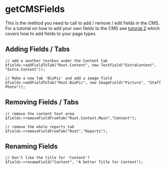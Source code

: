 # getCMSFields

This is the method you need to call to add / remove / edit fields in the CMS. For a tutorial on how to add your own fields to the CMS see [tutorial 2](http://doc.silverstripe.com/doku.php?id=tutorial:2-extending-a-basic-site) which covers how to add fields to your page types

## Adding Fields / Tabs

~~~ {php}
// add a another textbox under the Content tab
$fields->addFieldToTab("Root.Content", new TextField("ExtraContent", "Extra Content"));

// Make a new tab 'BioPic' and add a image field
$fields->addFieldToTab("Root.BioPic", new ImageField("Picture", "Staff Photo"));
~~~

## Removing Fields / Tabs

~~~ {php}
// remove the content text area 
$fields->removeFieldFromTab("Root.Content.Main","Content");

// remove the whole reports tab
$fields->removeFieldFromTab("Root","Reports");
~~~

## Renaming Fields
~~~ {php}
// Don't like the title for 'Content'?
$fields->renameField("Content", "A better Title for Content");
~~~

